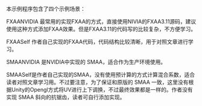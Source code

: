 ﻿本示例程序包含了四个示例场景：

FXAANVIDIA 最常用的实现FXAA的方式，直接使用NIVIA的FXAA3.11源码，建议使用这种方式添加FXAA效果。但是FXAA3.11的代码写的比较复杂，不方便学习。

FXAASelf 作者自己实现的FXAA代码，代码结构比较清晰，用于对照文章进行学习。

SMAANVIDIA 是NVIDIA中实现的 SMAA，适合作为生产环境使用。

SMAASelf是作者自己实现的SMAA，没有使用预计算的方式计算混合系数，适合读者对照文章学习用。不过要注意，为了保证和原版的 SMAA 一致，这里没有根据Unity的Opengl方式将UV进行上下调换，不过最终效果都是一样的。作者没有实现 SMAA 斜向的抗锯齿，读者可自行添加实现。